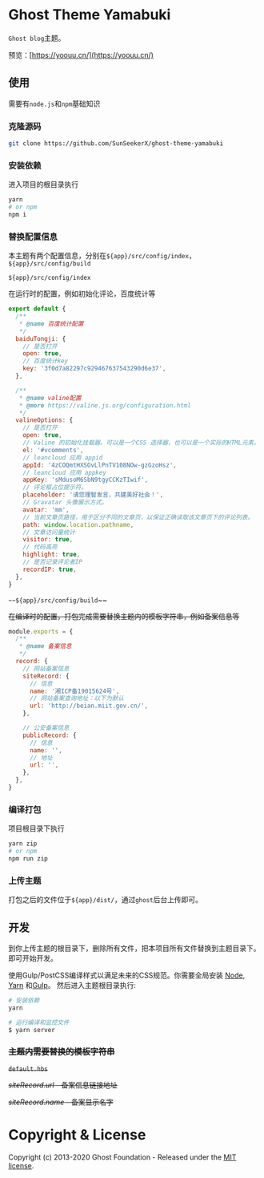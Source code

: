 # Ghost Theme Yamabuki

`Ghost blog`主题。

预览：[https://yoouu.cn/](https://yoouu.cn/)



## 使用

需要有`node.js`和`npm`基础知识

### 克隆源码

```bash
git clone https://github.com/SunSeekerX/ghost-theme-yamabuki
```

### 安装依赖

进入项目的根目录执行

```bash
yarn
# or npm
npm i 
```

###  替换配置信息

本主题有两个配置信息，分别在`${app}/src/config/index`，`${app}/src/config/build`



`${app}/src/config/index`

在运行时的配置，例如初始化评论，百度统计等

```javascript
export default {
  /**
   * @name 百度统计配置
   */
  baiduTongji: {
    // 是否打开
    open: true,
    // 百度统计key
    key: '3f0d7a82297c929467637543290d6e37',
  },

  /**
   * @name valine配置
   * @more https://valine.js.org/configuration.html
   */
  valineOptions: {
    // 是否打开
    open: true,
    // Valine 的初始化挂载器。可以是一个CSS 选择器，也可以是一个实际的HTML元素。
    el: '#vcomments',
    // leancloud 应用 appid
    appId: '4zCOQmtHXSOvLlPnTV108NOw-gzGzoHsz',
    // leancloud 应用 appkey
    appKey: 'sMdusoM6SbN9tgyCCKzTIwif',
    // 评论框占位提示符。
    placeholder: '请您理智发言，共建美好社会！',
    // Gravatar 头像展示方式。
    avatar: 'mm',
    // 当前文章页路径，用于区分不同的文章页，以保证正确读取该文章页下的评论列表。
    path: window.location.pathname,
    // 文章访问量统计
    visitor: true,
    // 代码高亮
    highlight: true,
    // 是否记录评论者IP
    recordIP: true,
  },
}

```



`~~${app}/src/config/build`~~

~~在编译时的配置，打包完成需要替换主题内的模板字符串，例如备案信息等~~

```javascript
module.exports = {
  /**
   * @name 备案信息
   */
  record: {
    // 网站备案信息
    siteRecord: {
      // 信息
      name: '湘ICP备19015624号',
      // 网站备案查询地址：以下为默认
      url: 'http://beian.miit.gov.cn/',
    },

    // 公安备案信息
    publicRecord: {
      // 信息
      name: '',
      // 地址
      url: '',
    },
  },
}
```



### 编译打包

项目根目录下执行

```bash
yarn zip
# or npm
npm run zip
```



### 上传主题

打包之后的文件位于`${app}/dist/`，通过`ghost`后台上传即可。



## 开发

到你上传主题的根目录下，删除所有文件，把本项目所有文件替换到主题目录下。即可开始开发。



使用Gulp/PostCSS编译样式以满足未来的CSS规范。你需要全局安装 [Node](https://nodejs.org/), [Yarn](https://yarnpkg.com/) 和[Gulp](https://gulpjs.com)。 然后进入主题根目录执行:

```bash
# 安装依赖
yarn

# 运行编译和监控文件
$ yarn server
```



### ~~主题内需要替换的模板字符串~~

~~`default.hbs`~~

~~$siteRecord.url$ - 备案信息链接地址~~

~~$siteRecord.name$ - 备案显示名字~~




# Copyright & License

Copyright (c) 2013-2020 Ghost Foundation - Released under the [MIT license](LICENSE).
